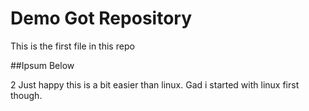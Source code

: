 # Demo Got Repository

This is the first file in this repo

##Ipsum Below

2 Just happy this is a bit easier than linux. Gad i started with linux first though.